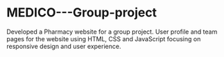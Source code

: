 # MEDICO---Group-project
Developed a Pharmacy website for a group project. User profile and team pages for the website using HTML, CSS and JavaScript focusing on responsive design and user experience.
